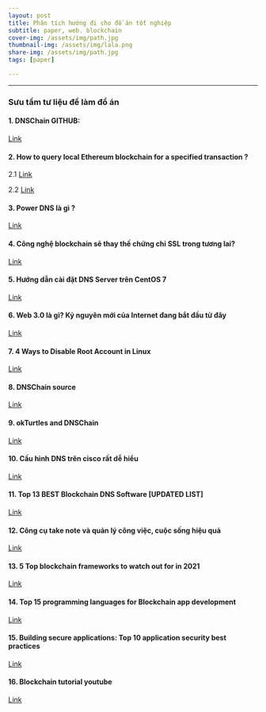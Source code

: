 ```yaml
---
layout: post
title: Phân tích hướng đi cho đồ án tốt nghiệp
subtitle: paper, web. blockchain
cover-img: /assets/img/path.jpg
thumbnail-img: /assets/img/lala.png
share-img: /assets/img/path.jpg
tags: [paper]

---
```



<style TYPE="text/css">
code.has-jax {font: inherit; font-size: 100%; background: inherit; border: inherit;}
</style>
<script type="text/x-mathjax-config">
MathJax.Hub.Config({
    tex2jax: {
        inlineMath: [['$','$'], ['\\(','\\)']],
        skipTags: ['script', 'noscript', 'style', 'textarea', 'pre'] // removed 'code' entry
    }
});
MathJax.Hub.Queue(function() {
    var all = MathJax.Hub.getAllJax(), i;
    for(i = 0; i < all.length; i += 1) {
        all[i].SourceElement().parentNode.className += ' has-jax';
    }
});
</script>
<script type="text/javascript" src="https://cdnjs.cloudflare.com/ajax/libs/mathjax/2.7.4/MathJax.js?config=TeX-AMS_HTML-full"></script>

----------------

### Sưu tầm tư liệu để làm đồ án

#### 1. DNSChain GITHUB:

[Link](https://github.com/okTurtles/dnschain/blob/master/docs/setting-up-dnschain-namecoin-powerdns-server.md)


#### 2. How to query local Ethereum blockchain for a specified transaction ?

2.1 [Link](https://www.youtube.com/results?search_query=How+to+query+local+Ethereum+blockchain+for+a+specified+transaction%3F)

2.2 [Link](https://ethereum.stackexchange.com/questions/3475/how-to-query-local-ethereum-blockchain-for-a-specified-transaction?newreg=4a2bac7014ce4e4d84c59cee8f6bac69)

#### 3. Power DNS là gì ?

[Link](https://quantrimang.com/cai-dat-powerdns-voi-mysql-backend-va-poweradmin-tren-debian-squeeze-83971)

#### 4. Công nghệ blockchain sẽ thay thế chứng chỉ SSL trong tương lai?

[Link](https://ssl.vn/cong-nghe-blockchain-se-thay-the-chung-chi-ssl-trong-tuong-lai.html)


#### 5. Hướng dẫn cài đặt DNS Server trên CentOS 7

[Link](https://www.youtube.com/watch?v=HBmMK8a2Ffs)

#### 6. Web 3.0 là gì? Kỷ nguyên mới của Internet đang bắt đầu từ đây

[Link](https://blogtienao.com/web-3-0/)

#### 7. 4 Ways to Disable Root Account in Linux

[Link](https://www.tecmint.com/disable-root-login-in-linux/)

#### 8. DNSChain source

[Link](https://github.com/okTurtles/dnschain)

#### 9. okTurtles and DNSChain

[Link](https://www.youtube.com/watch?v=7QLaKW8ABy4)

#### 10. Cấu hình DNS trên cisco rất dễ hiểu

[Link](https://www.youtube.com/watch?v=0Igo2QapYv0)

#### 11. Top 13 BEST Blockchain DNS Software [UPDATED LIST]

[Link](https://www.softwaretestinghelp.com/best-blockchain-dns-software/)

#### 12. Công cụ take note và quản lý công việc, cuộc sống hiệu quả

[Link](https://www.youtube.com/watch?v=Xz28Q4YyqwA)

#### 13. 5 Top blockchain frameworks to watch out for in 2021

[Link](https://content.techgig.com/5-top-blockchain-frameworks-to-watch-out-for-in-2021/articleshow/85866606.cms)

#### 14. Top 15 programming languages for Blockchain app development

[Link](https://appinventiv.com/blog/best-blockchain-programming-languages/)

#### 15. Building secure applications: Top 10 application security best practices

[Link](https://blog.sqreen.com/best-practices-build-secure-applications/)


#### 16. Blockchain tutorial youtube 

[Link](https://www.youtube.com/c/SimplilearnOfficial/search?query=blockchain)














